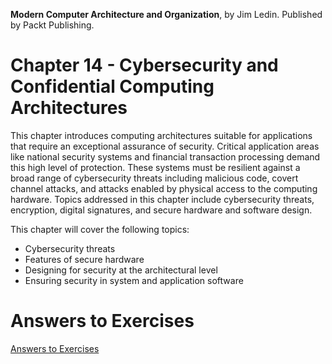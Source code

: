 __Modern Computer Architecture and Organization__, by Jim Ledin. Published by Packt Publishing.
# Chapter 14 - Cybersecurity and Confidential Computing Architectures

This chapter introduces computing architectures suitable for applications that require an exceptional assurance of security. Critical application areas like national security systems and financial transaction processing demand this high level of protection. These systems must be resilient against a broad range of cybersecurity threats including malicious code, covert channel attacks, and attacks enabled by physical access to the computing hardware. Topics addressed in this chapter include cybersecurity threats, encryption, digital signatures, and secure hardware and software design.

This chapter will cover the following topics:
* Cybersecurity threats
* Features of secure hardware
* Designing for security at the architectural level
* Ensuring security in system and application software

# Answers to Exercises
[Answers to Exercises](Answers%20to%20Exercises/README.md)